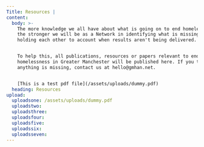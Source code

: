 ```yaml
---
Title: Resources |
content:
  body: >-
    The more knowledge we all have about what is going on to end homelessness,
    the stronger we will be as a Network in identifying what is missing and
    holding each other to account when results aren't being delivered. 


    To help this, all publications, resources or papers relevant to ending
    homelessness in Greater Manchester will be published here. If you think
    anything is missing, contact us at hello@gmhan.net.


    [This is a test pdf file](/assets/uploads/dummy.pdf)
  heading: Resources
upload:
  uploadsone: /assets/uploads/dummy.pdf
  uploadstwo:
  uploadsthree:
  uploadsfour:
  uploadsfive:
  uploadssix:
  uploadsseven:
---
```


